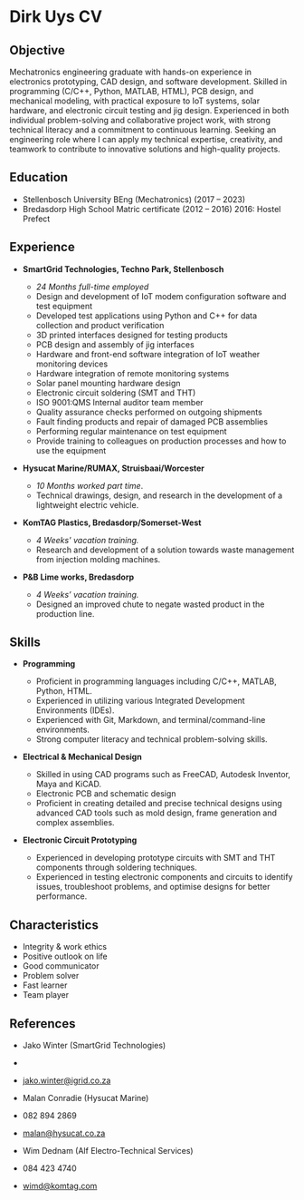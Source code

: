 # Dirk Uys CV

## Objective

Mechatronics engineering graduate with hands-on experience in electronics prototyping, CAD design, and software development. Skilled in programming (C/C++, Python, MATLAB, HTML), PCB design, and mechanical modeling, with practical exposure to IoT systems, solar hardware, and electronic circuit testing and jig design. Experienced in both individual problem-solving and collaborative project work, with strong technical literacy and a commitment to continuous learning. 
Seeking an engineering role where I can apply my technical expertise, creativity, and teamwork 
to contribute to innovative solutions and high-quality projects.

## Education

* Stellenbosch University BEng (Mechatronics) (2017 – 2023)
* Bredasdorp High School Matric certificate (2012 – 2016) 
  2016: Hostel Prefect

## Experience

* **SmartGrid Technologies, Techno Park, Stellenbosch**
  * _24 Months full-time employed_
  * Design and development of IoT modem configuration software and test equipment
  * Developed test applications using Python and C++ for data collection and product verification
  * 3D printed interfaces designed for testing products
  * PCB design and assembly of jig interfaces
  * Hardware and front-end software integration of IoT weather monitoring devices
  * Hardware integration of remote monitoring systems
  * Solar panel mounting hardware design
  * Electronic circuit soldering (SMT and THT)
  * ISO 9001:QMS Internal auditor team member
  * Quality assurance checks performed on outgoing shipments
  * Fault finding products and repair of damaged PCB assemblies
  * Performing regular maintenance on test equipment
  * Provide training to colleagues on production processes and how to use the equipment

* **Hysucat Marine/RUMAX, Struisbaai/Worcester**
  * _10 Months worked part time_.
  * Technical drawings, design, and research in the development of a lightweight electric vehicle.

* **KomTAG Plastics, Bredasdorp/Somerset-West**
  * _4 Weeks' vacation training._
  * Research and development of a solution towards waste management from injection molding machines.

* **P&B Lime works, Bredasdorp**
  * _4 Weeks’ vacation training._
  * Designed an improved chute to negate wasted product in the production line.

## Skills

* **Programming**
  * Proficient in programming languages including C/C++, MATLAB, Python, HTML.
  * Experienced in utilizing various Integrated Development Environments (IDEs).
  * Experienced with Git, Markdown, and terminal/command-line environments.
  * Strong computer literacy and technical problem-solving skills.

* **Electrical & Mechanical Design**
  * Skilled in using CAD programs such as FreeCAD, Autodesk Inventor, Maya and KiCAD.
  * Electronic PCB and schematic design
  * Proficient in creating detailed and precise technical designs using advanced CAD tools such as mold design,
    frame generation and complex assemblies.

* **Electronic Circuit Prototyping**
  * Experienced in developing prototype circuits with SMT and THT components through soldering techniques.
  * Experienced in testing electronic components and circuits to identify issues, troubleshoot problems,
    and optimise designs for better performance.

## Characteristics

* Integrity & work ethics
* Positive outlook on life
* Good communicator
* Problem solver
* Fast learner
* Team player

## References

* Jako Winter (SmartGrid Technologies)

* 

* jako.winter@igrid.co.za

  

* Malan Conradie (Hysucat Marine) 

* 082 894 2869 

* malan@hysucat.co.za

  

* Wim Dednam (Alf Electro-Technical Services) 

* 084 423 4740

* wimd@komtag.com